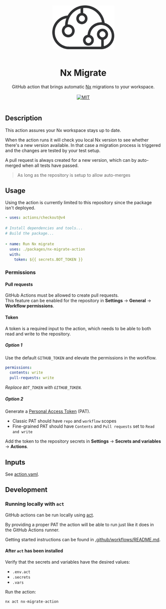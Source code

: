 <p align="center">
  <br />
  <img width="200" src="../../assets/cdwr-cloud.png" alt="codeware sthlm logo">
  <br />
  <br />
</p>

<h1 align='center'>Nx Migrate</h1>

<p align='center'>
  GitHub action that brings automatic <a href='https://nx.dev'>Nx</a> migrations to your workspace.
  <br />
  <br />
  <a href='https://opensource.org/licenses/MIT'><img src='https://img.shields.io/badge/License-MIT-green.svg' alt='MIT'></a>
  <br />
  <br />
</p>

## Description

This action assures your Nx workspace stays up to date.

When the action runs it will check you local Nx version to see whether there's a new version available.
In that case a migration process is triggered and the changes are tested by your test setup.

A pull request is always created for a new version, which can by auto-merged when all tests have passed.

> As long as the repository is setup to allow auto-merges

## Usage

Using the action is currently limited to this repository since the package isn't deployed.

```yaml
- uses: actions/checkout@v4

# Install dependencies and tools...
# Build the package...

- name: Run Nx migrate
  uses: ./packages/nx-migrate-action
  with:
    token: ${{ secrets.BOT_TOKEN }}
```

### Permissions

#### Pull requests

GitHub Actions must be allowed to create pull requests.  
This feature can be enabled for the repository in **Settings** -> **General** -> **Workflow permissions**.

#### Token

A token is a required input to the action, which needs to be able to both read and write to the repository.

##### Option 1

Use the default `GITHUB_TOKEN` and elevate the permissions in the workflow.

```yml
permissions:
  contents: write
  pull-requests: write
```

_Replace `BOT_TOKEN` with `GITHUB_TOKEN`._

##### Option 2

Generate a [Personal Access Token](https://docs.github.com/en/authentication/keeping-your-account-and-data-secure/managing-your-personal-access-tokens) (PAT).

- Classic PAT should have `repo` and `workflow` scopes
- Fine-grained PAT should have `Contents` and `Pull requests` set to `Read and write`

Add the token to the repository secrets in **Settings** -> **Secrets and variables** -> **Actions**.

## Inputs

See [action.yaml](action.yml).

## Development

### Running locally with `act`

GitHub actions can be run locally using [act](https://github.com/nektos/act).

By providing a proper PAT the action will be able to run just like it does in the GitHub Actions runner.

Getting started instructions can be found in [.github/workflows/README.md](.github/workflows/README.md).

#### After `act` has been installed

Verify that the secrets and variables have the desired values:

- `.env.act`
- `.secrets`
- `.vars`

Run the action:

```sh
nx act nx-migrate-action
```
